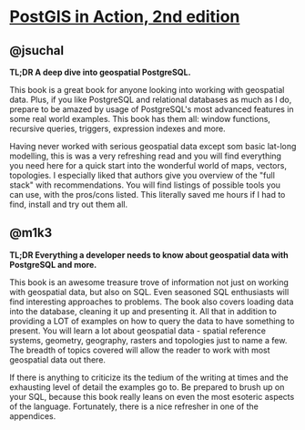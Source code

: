 [PostGIS in Action, 2nd edition](http://www.amazon.com/PostGIS-Action-2nd-Edition-Regina/dp/1617291390?tag=rubyslava-20)
===============================

@jsuchal
---------

**TL;DR A deep dive into geospatial PostgreSQL.**

This book is a great book for anyone looking into working with geospatial data. Plus, if you like PostgreSQL and relational databases as much as I do, prepare to be amazed by usage of PostgreSQL's most advanced features in some real world examples. This book has them all: window functions, recursive queries, triggers, expression indexes and more. 

Having never worked with serious geospatial data except som basic lat-long modelling, this is was a very refreshing read and you will find everything you need here for a quick start into the wonderful world of maps, vectors, topologies. I especially liked that authors give you overview of the "full stack" with recommendations. You will find listings of possible tools you can use, with the pros/cons listed. This literally saved me hours if I had to find, install and try out them all. 

@m1k3
-----

**TL;DR Everything a developer needs to know about geospatial data with PostgreSQL and more.**

This book is an awesome treasure trove of information not just on working with geospatial data, but also on SQL. Even seasoned SQL enthusiasts will find interesting approaches to problems. The book also covers loading data into the database, cleaning it up and presenting it. All that in addition to providing a LOT of examples on how to query the data to have something to present. You will learn a lot about geospatial data - spatial reference systems, geometry, geography, rasters and topologies just to name a few. The breadth of topics covered will allow the reader to work with most geospatial data out there.

If there is anything to criticize its the tedium of the writing at times and the exhausting level of detail the examples go to. Be prepared to brush up on your SQL, because this book really leans on even the most esoteric aspects of the language. Fortunately, there is a nice refresher in one of the appendices.
